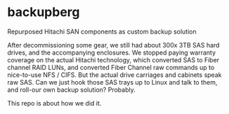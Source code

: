 # backupberg
Repurposed Hitachi SAN components as custom backup solution

After decommissioning some gear, we still had about 300x 3TB SAS hard drives, and the accompanying enclosures. 
We stopped paying warranty coverage on the actual Hitachi technology, which converted SAS to Fiber channel RAID LUNs, and converted Fiber Channel raw commands up to nice-to-use NFS / CIFS.
But the actual drive carriages and cabinets speak raw SAS.
Can we just hook those SAS trays up to Linux and talk to them, and roll-our own backup solution?
Probably.

This repo is about how we did it.
